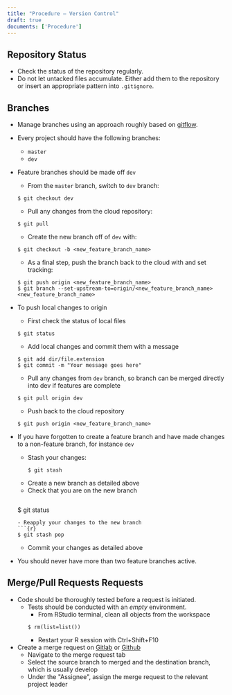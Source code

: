 ```yaml
---
title: "Procedure – Version Control"
draft: true
documents: ['Procedure']
---
```


## Repository Status

- Check the status of the repository regularly.
- Do not let untacked files accumulate. Either add them to the repository or insert an appropriate pattern into `.gitignore`.

## Branches

- Manage branches using an approach roughly based on [gitflow](https://nvie.com/posts/a-successful-git-branching-model/).
- Every project should have the following branches:
    * `master`
    * `dev`
- Feature branches should be made off `dev`
    - From the `master` branch, switch to `dev` branch:
    ```{r}
    $ git checkout dev
    ```
    - Pull any changes from the cloud repository:
    ```{r}
    $ git pull
    ```
    - Create the new branch off of `dev` with:
    ```{r}
    $ git checkout -b <new_feature_branch_name>
    ```
    - As a final step, push the branch back to the cloud with and set tracking:
    ```{r}
    $ git push origin <new_feature_branch_name>
    $ git branch --set-upstream-to=origin/<new_feature_branch_name> <new_feature_branch_name>
    ```
- To push local changes to origin
    - First check the status of local files
    ```{r}
    $ git status
    ```
    - Add local changes and commit them with a message
    ```{r}
    $ git add dir/file.extension
    $ git commit -m "Your message goes here"
    ```
    - Pull any changes from `dev` branch, so branch can be merged directly into dev if features are complete
    ```{r}
    $ git pull origin dev
    ```
    - Push back to the cloud repository
    ```{r}
    $ git push origin <new_feature_branch_name>
    ```
- If you have forgotten to create a feature branch and have made changes to a non-feature branch, for instance `dev`
    - Stash your changes:
        ```{r}
        $ git stash
        ```
    - Create a new branch as detailed above
    - Check that you are on the new branch
        ```{r}
    $ git status
    ```
    - Reapply your changes to the new branch
    ```{r}
    $ git stash pop
    ```
    - Commit your changes as detailed above

- You should never have more than two feature branches active.

## Merge/Pull Requests Requests

- Code should be thoroughly tested before a request is initiated.
    - Tests should be conducted with an *empty* environment.
        - From RStudio terminal, clean all objects from the workspace
        ```{r}
        $ rm(list=list())
        ``` 
        - Restart your R session with
        Ctrl+Shift+F10
- Create a merge request on [Gitlab](https://gitlab.com/exegetic) or [Github](https://github.com/datawookie/www-exegetic-biz)
    - Navigate to the merge request tab 
    - Select the source branch to merged and the destination branch, which is usually develop
    - Under the "Assignee", assign the merge request to the relevant project leader
